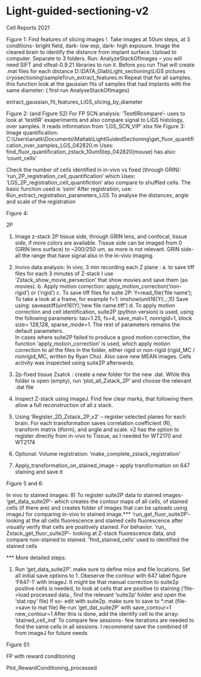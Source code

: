 # Light-guided-sectioning-v2
Cell Reports 2021

Figure 1: 
Find features of slicing images
!. Take images at 50um steps, at 3 conditions- bright field, dark- low exp, dark- high exposure. Image the cleared brain to identify the distance from implant surface. 
Upload to computer. Separate to 3 folders. 
Run: AnalyzeStackOfImages – you will need SIFT and vlfeat-0.9.21 libraries to run it. Before you run 
That will create .mat files for each distance
D:\DATA_Glab\Light_sectioning\LiGS pictures cryosectioning\sample1\run_extract_features.m
Repeat that for all samples. 
this function look at the gaussian fits of samples that had implants with the same diameter:  ( first run AnalyseStackOfImages)

extract_gaussian_fit_features_LiGS_slicing_by_diameter

Figure 2: 
(and Figure S2) 
For FP SCN analysis: 
‘Test6Rcompare’- uses to look at ‘test6R’ exaperiments and also compare signal to LiGS histology, over samples. It reads information from ‘LGS_SCN_VIP’ xlsx file
Figure 3: 
Image quantification: 
C:\Users\anatk\Documents\Matlab\LightGuidedSectioning\get_fluor_quantification_over_samples_LGS_042820.m
Uses: 
find_fluor_quantification_zstack_10umStep_042820(mouse)
has also:  ‘count_cells’

Check the number of cells identified in in-vivo vs fixed (through GRIN):
‘run_2P_registration_cell_quantification’ which Uses: ‘LGS_2P_registration_cell_quantifiction’
also compare to shuffled cells. The basic function used is ‘ssim’
After registration, use: 
Run_extract_registration_parameters_LGS
To analyse the distances, angle and scale of the registration 

Figure 4: 

2P

1)	Image z-stack 2P tissue side, through GRIN lens, and confocal, tissue side, if more colors are available. Tissue side can be imaged from 0 (GRIN lens surface) to ~200/250 um, as more is not relevant. GRIN side- all the range that have signal also in the in-vivo imaging. 
2)	Invivo data analysis: 
In vivo, 3 min recording each Z plane : 
a.	to save tiff files for each 3 minutes of Z-stack I use ‘Zstack_show_movie_persection’ that show movies and save them (as movies). 
b.	Apply motion correction: apply_motion_correction(‘non-rigid’) or (‘rigid’)
c.	To save tiff files for suite 2P:
Y=read_file(‘file name’);
To take a look at a frame, for example f=1: imshow(unit16(Y(:,:,1))
Save using: saveastiff(uint16(Y),’new file name.tiff’)
d.	To apply motion correction and cell identification, suite2P (python version) is used, using the following parameters: tau=1.25, fs=4, save_mat=1, nonrigid=1, block size= 128,128, sparse_mode=1. The rest of parameters remains the default parameters.  
In cases where suite2P failed to produce a good motion correction, the function ‘apply_motion_correction’ is used, which apply motion correction to all the files in the folder, either rigid or non-rigid (rigid_MC / nonrigid_MC, written by Ryan Cho). Also save new MEAN images. Cells activity was inspected using suite2P afterwards.  

3)	2p-fixed tissue Zsatck : create a new folder for the new .dat. While this folder is open (empty), run ‘plot_all_Zstack_2P’ and choose the relevant .dat file 

4)	Inspect Z-stack using imageJ. Find few clear marks, that following them allow a full reconstruction of all z stack. 
5)	Using ‘Register_2D_Zstack_2P_v2’ – register selected planes for each brain. For each transformation saves correlation coefficient (R), transform matrix (tform), and angle and scale. 
v2 has the option to register directly from in-vivo to Tissue, as I needed for WT2170 and WT2174
6)	Optional: Volume registration: ‘make_complete_zstack_registration’
7)	Apply_transformation_on_stained_image – apply transformation on 647 staining and save it

Figure 5 and 6: 

In vivo to stained images: 
8)	To register suite2P data to stained images- 
‘get_data_suite2P’- which creates the contour maps of all cells, of stained cells (if there are) and creates folder of images that can be uploads using imageJ for comparing in-vivo to stained image.*** 
‘run_get_fluor_suite2P’- looking at the all cells fluorescence and stained cells fluorescence after visually verify that cells are positively stained. For behavior.
‘run_ Zstack_get_fluor_suite2P’- looking at Z-stack fluorescence data, and compare non-stained to stained. 
'find_stained_cells' used to identified the stained cells

*** More detailed steps:
1)	Run ‘get_data_suite2P’. make sure to define mice and file locations. 
Set all initial save options to 1. 
Obeserve the contour with 647 label figure ‘F647-1’ with imageJ. It might be that manual correction to suite2p positive cells is needed, to look at cells that are positive to staining (‘file->load processed data., find the relevant ‘suite2p’ folder and open the ‘stat.npy’ file) 
If so- edit with suite2p. make sure to save to *.mat (file->save to mat file)
Re-run ‘get_dat_suite2P’ with save_contour=1 new_contour=1 
After this is done, add the identify cell to the array: ’stained_cell_ind’
To compare few sessions- few iterations are needed to find the same cells in all sessions. 
I recommend save the combined tif from imageJ for future needs



Figure S1: 

FP with reward conditioning

Plot_RewardConditioning_processed


